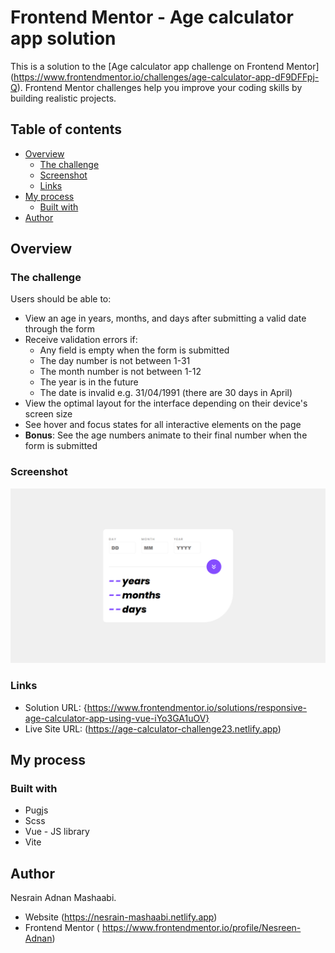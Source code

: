 # Frontend Mentor - Age calculator app solution

This is a solution to the 
[Age calculator app challenge on Frontend Mentor]
(https://www.frontendmentor.io/challenges/age-calculator-app-dF9DFFpj-Q).
Frontend Mentor challenges help you improve your coding skills by building realistic projects. 

## Table of contents

- [Overview](#overview)
  - [The challenge](#the-challenge)
  - [Screenshot](#screenshot)
  - [Links](#links)
- [My process](#my-process)
  - [Built with](#built-with)
- [Author](#author)

## Overview

### The challenge

Users should be able to:

- View an age in years, months, and days after submitting a valid date through the form
- Receive validation errors if:
  - Any field is empty when the form is submitted
  - The day number is not between 1-31
  - The month number is not between 1-12
  - The year is in the future
  - The date is invalid e.g. 31/04/1991 (there are 30 days in April)
- View the optimal layout for the interface depending on their device's screen size
- See hover and focus states for all interactive elements on the page
- **Bonus**: See the age numbers animate to their final number when the form is submitted

### Screenshot

![](./screenshot.png)

### Links

- Solution URL: 
{https://www.frontendmentor.io/solutions/responsive-age-calculator-app-using-vue-iYo3GA1uOV}
- Live Site URL: 
(https://age-calculator-challenge23.netlify.app)

## My process

### Built with

- Pugjs
- Scss
- Vue - JS library
- Vite

## Author

Nesrain Adnan Mashaabi.
- Website (https://nesrain-mashaabi.netlify.app)
- Frontend Mentor ( https://www.frontendmentor.io/profile/Nesreen-Adnan)


